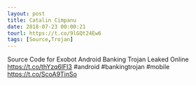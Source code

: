 ```yaml
---
layout: post
title: Catalin Cimpanu
date: 2018-07-23 00:00:21
tourl: https://t.co/9lGQt24Ew6
tags: [Source,Trojan]
---
```

Source Code for Exobot Android Banking Trojan Leaked Online https://t.co/thYzq6lFI3 #android #bankingtrojan #mobile https://t.co/ScoA9TinSo